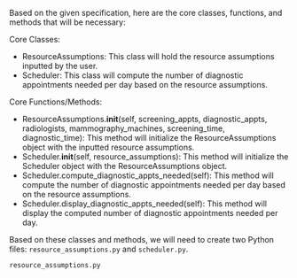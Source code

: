 Based on the given specification, here are the core classes, functions, and methods that will be necessary:

Core Classes:
- ResourceAssumptions: This class will hold the resource assumptions inputted by the user.
- Scheduler: This class will compute the number of diagnostic appointments needed per day based on the resource assumptions.

Core Functions/Methods:
- ResourceAssumptions.__init__(self, screening_appts, diagnostic_appts, radiologists, mammography_machines, screening_time, diagnostic_time): This method will initialize the ResourceAssumptions object with the inputted resource assumptions.
- Scheduler.__init__(self, resource_assumptions): This method will initialize the Scheduler object with the ResourceAssumptions object.
- Scheduler.compute_diagnostic_appts_needed(self): This method will compute the number of diagnostic appointments needed per day based on the resource assumptions.
- Scheduler.display_diagnostic_appts_needed(self): This method will display the computed number of diagnostic appointments needed per day.

Based on these classes and methods, we will need to create two Python files: `resource_assumptions.py` and `scheduler.py`.

`resource_assumptions.py`
